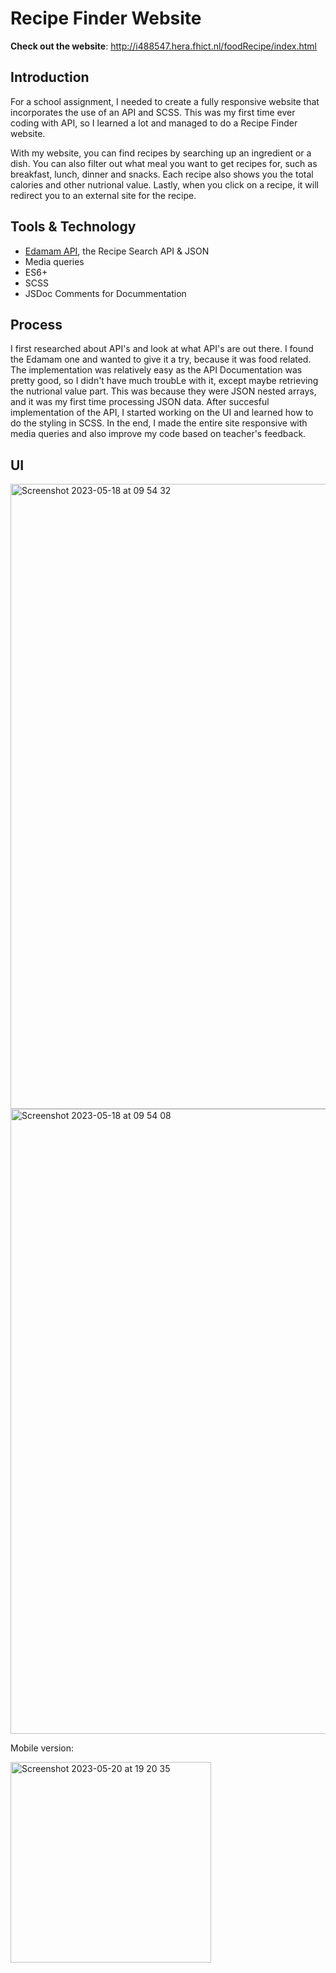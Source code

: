 # Recipe Finder Website

**Check out the website**: http://i488547.hera.fhict.nl/foodRecipe/index.html 

## Introduction

For a school assignment, I needed to create a fully responsive website that incorporates the use of an API and SCSS. This was my first time ever coding with API, so I learned a lot and managed to do a Recipe Finder website.

With my website, you can find recipes by searching up an ingredient or a dish. You can also filter out what meal you want to get recipes for, such as breakfast, lunch, dinner and snacks. Each recipe also shows you the total calories and other nutrional value. Lastly, when you click on a recipe, it will redirect you to an external site for the recipe.

## Tools & Technology

- [Edamam API](https://developer.edamam.com/edamam-recipe-api), the Recipe Search API & JSON
- Media queries
- ES6+
- SCSS
- JSDoc Comments for Docummentation

## Process

I first researched about API's and look at what API's are out there. I found the Edamam one and wanted to give it a try, because it was food related. The implementation was relatively easy as the API Documentation was pretty good, so I didn't have much troubLe with it, except maybe retrieving the nutrional value part. This was because they were JSON nested arrays, and it was my first time processing JSON data. After succesful implementation of the API, I started working on the UI and learned how to do the styling in SCSS. In the end, I made the entire site responsive with media queries and also improve my code based on teacher's feedback.


## UI

<img width="1000" alt="Screenshot 2023-05-18 at 09 54 32" src="https://github.com/mendaayy/Recipe-Finder/assets/122844229/838efb2c-fe0c-4703-9a1a-65f9e57ac163">
<img width="1000" alt="Screenshot 2023-05-18 at 09 54 08" src="https://github.com/mendaayy/Recipe-Finder/assets/122844229/9ba308f8-d7c1-42be-9871-7e60c47ec40a">



Mobile version:

<img width="321" alt="Screenshot 2023-05-20 at 19 20 35" src="https://github.com/mendaayy/Recipe-Finder/assets/122844229/061196bc-aadd-46ac-b17a-7f596721d275">

